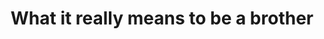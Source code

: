 ---
pid: CH852
title: What it really means to be a brother
location_transcription: LOVE Park
zipcode: '19106'
outside_phl: 
neighborhood: Society Hill,Old City
age: '31'
age_range: 30-39
instagram: 
image_file_name: CH_852.jpg
proposal_transcription: |-
  field of normal people

  philly = big city where people can actually have a life

  all the people are easy to //interact// with
topic: Brotherly Love,Figure,Philadelphia,Unity,Unknown
topic_summary: 0, 0, 0, 0, 0
type: Interactive,Sculpture Statue
keywords_other: 
credit: Gina & Nate
image_labels: 
twitter: 
facebook: 
permalink: "/monuments/ch852/"
layout: item-page
---